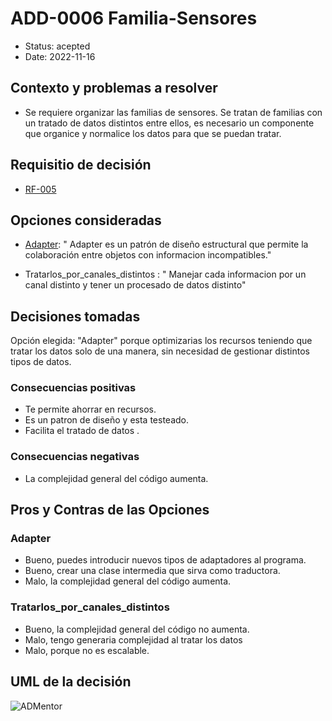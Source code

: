 # ADD-0006 Familia-Sensores

* Status: acepted
* Date: 2022-11-16

## Contexto y problemas a resolver

* Se requiere organizar las familias de sensores. Se tratan de familias con un tratado de datos distintos entre ellos, es necesario un componente que organice y normalice los datos para que se puedan tratar.

## Requisitio de decisión

* [RF-005](../requisitos/RF-005.md)

## Opciones consideradas

* [Adapter](https://refactoring.guru/es/design-patterns/adapter): " Adapter es un patrón de diseño estructural que permite la colaboración entre objetos con informacion incompatibles."

* Tratarlos_por_canales_distintos : " Manejar cada informacion por un canal distinto y tener un procesado de datos distinto"

## Decisiones tomadas

Opción elegida: "Adapter" porque optimizarias los recursos teniendo que tratar los datos solo de una manera, sin necesidad de gestionar distintos tipos de datos.

### Consecuencias positivas <!-- optional -->

* Te permite ahorrar en recursos.
* Es un patron de diseño y esta testeado.
* Facilita el tratado de datos .

### Consecuencias negativas <!-- optional -->

* La complejidad general del código aumenta.

## Pros y Contras de las Opciones

### Adapter

* Bueno, puedes introducir nuevos tipos de adaptadores al programa.
* Bueno, crear una clase intermedia que sirva como traductora.
* Malo, la complejidad general del código aumenta.

### Tratarlos_por_canales_distintos

* Bueno, la complejidad general del código no aumenta.
* Malo, tengo generaria complejidad al tratar los datos
* Malo, porque no es escalable.

## UML de la decisión

![ADMentor](../uml/ADMentor.PNG)
